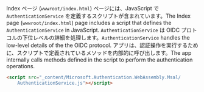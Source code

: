 <span data-ttu-id="5880c-101">Index ページ (`wwwroot/index.html`) ページには、JavaScript で `AuthenticationService` を定義するスクリプトが含まれています。</span><span class="sxs-lookup"><span data-stu-id="5880c-101">The Index page (`wwwroot/index.html`) page includes a script that defines the `AuthenticationService` in JavaScript.</span></span> <span data-ttu-id="5880c-102">`AuthenticationService` は OIDC プロトコルの下位レベルの詳細を処理します。</span><span class="sxs-lookup"><span data-stu-id="5880c-102">`AuthenticationService` handles the low-level details of the the OIDC protocol.</span></span> <span data-ttu-id="5880c-103">アプリは、認証操作を実行するために、スクリプトで定義されているメソッドを内部的に呼び出します。</span><span class="sxs-lookup"><span data-stu-id="5880c-103">The app internally calls methods defined in the script to perform the authentication operations.</span></span>

```html
<script src="_content/Microsoft.Authentication.WebAssembly.Msal/
    AuthenticationService.js"></script>
```
